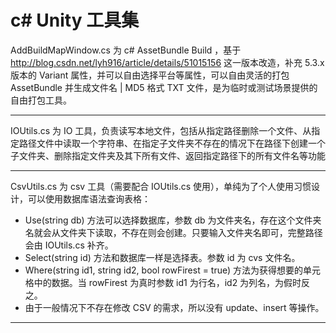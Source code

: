 # c# Unity 工具集

AddBuildMapWindow.cs 为 c# AssetBundle Build ，基于 http://blog.csdn.net/lyh916/article/details/51015156 这一版本改造，补充 5.3.x 版本的 Variant 属性，并可以自由选择平台等属性，可以自由灵活的打包 AssetBundle 并生成文件名 | MD5 格式 TXT 文件，是为临时或测试场景提供的自由打包工具。

----------------------------------------------------------------------------------------------------
IOUtils.cs 为 IO 工具，负责读写本地文件，包括从指定路径删除一个文件、从指定路径文件中读取一个字符串、在指定子文件夹不存在的情况下在路径下创建一个子文件夹、删除指定文件夹及其下所有文件、返回指定路径下的所有文件名等功能

----------------------------------------------------------------------------------------------------
CsvUtils.cs 为 csv 工具（需要配合 IOUtils.cs 使用），单纯为了个人使用习惯设计，可以使用数据库语法查询表格：
* Use(string db) 方法可以选择数据库，参数 db 为文件夹名，存在这个文件夹名就会从文件夹下读取，不存在则会创建。只要输入文件夹名即可，完整路径会由 IOUtils.cs 补齐。
* Select(string id) 方法和数据库一样是选择表。参数 id 为 cvs 文件名。
* Where(string id1, string id2, bool rowFirest = true) 方法为获得想要的单元格中的数据。当 rowFirest 为真时参数 id1 为行名，id2 为列名，为假时反之。
* 由于一般情况下不存在修改 CSV 的需求，所以没有 update、insert 等操作。
----------------------------------------------------------------------------------------------------
